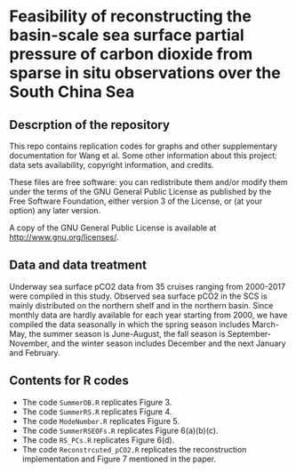 # Feasibility of reconstructing the basin-scale sea surface partial pressure of carbon dioxide from sparse in situ observations over the South China Sea
## Descrption of the repository
This repo contains replication codes for graphs and other supplementary documentation for Wang et al. Some other information about this project: data sets availability, copyright information, and credits.

These files are free software: you can redistribute them and/or modify them under the terms of the GNU General Public License as published by the Free Software Foundation, either version 3 of the License, or (at your option) any later version.

A copy of the GNU General Public License is available at http://www.gnu.org/licenses/.

## Data and data treatment
Underway sea surface pCO2 data from 35 cruises ranging from 2000-2017 were compiled in this study. Observed sea surface pCO2 in the SCS is mainly distributed on the northern shelf and in the northern basin. Since monthly data are hardly available for each year starting from 2000, we have compiled the data seasonally in which the spring season includes March-May, the summer season is June-August, the fall season is September-November, and the winter season includes December and the next January and February.

## Contents for R codes
- The code `SummerOB.R` replicates Figure 3.
- The code `SummerRS.R` replicates Figure 4.
- The code `ModeNumber.R` replicates Figure 5.
- The code `SummerRSEOFs.R` replicates Figure 6(a)(b)(c).
- The code `RS_PCs.R` replicates Figure 6(d).
- The code `Reconstrcuted_pCO2.R` replicates the reconstruction implementation and Figure 7 mentioned in the paper.
